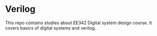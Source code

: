 # Verilog
This repo contains studies about EE342 Digital system design course. It covers basics of digital systems and verilog.
